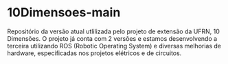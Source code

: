 # 10Dimensoes-main
Repositório da versão atual utlilizada pelo projeto de extensão da UFRN, 10 Dimensões. O projeto já conta com 2 versões e estamos desenvolvendo a terceira utilizando ROS (Robotic Operating System) e diversas melhorias de hardware, especificadas nos projetos elétricos e de circuitos.

